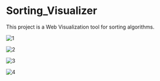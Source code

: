 # Sorting_Visualizer
This project is a Web Visualization tool for sorting algorithms.

![1](https://user-images.githubusercontent.com/71014778/166270828-0853025b-2572-4b24-80cd-0ec685168456.png)

![2](https://user-images.githubusercontent.com/71014778/166271259-08370efd-70cc-4f4b-bce7-b262ae1b2254.png)

![3](https://user-images.githubusercontent.com/71014778/166271372-5dd2f434-d937-402e-bef7-f83214f99ce5.png)

![4](https://user-images.githubusercontent.com/71014778/166271640-26cb818d-0922-4ee6-bc7b-64070ec11833.png)

